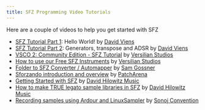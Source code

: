 ```yaml
---
title: SFZ Programming Video Tutorials
---
```

Here are a couple of videos to help you get started with SFZ

- [SFZ Tutorial Part 1][1]: Hello World! by [David Viens][a]
- [SFZ Tutorial Part 2][2]: Generators, transpose and ADSR by [David Viens][a]
- [VSCO 2: Community Edition - SFZ Tutorial][3] by [Versilian Studios][b]
- [How to use our Free SFZ Instruments][4] by [Versilian Studios][b]
- [Folder to SFZ Converter / Automapper][5] by [Sam Gossner][c]
- [Sforzando introduction and overview][6] by [PatchArena][d]
- [Getting Started with SFZ][7] by [David Hilowitz Music][e]
- [How to make TRUE legato sample libraries in SFZ][9] by [David Hilowitz Music][e]
- [Recording samples using Ardour and LinuxSampler][8] by [Sonoj Convention][f]


[1]: https://youtu.be/bTFs524KrGc
[2]: https://youtu.be/iWIRegt32o0
[3]: https://youtu.be/-H5G72wm0s0
[4]: https://youtu.be/VomafctByTs
[5]: https://www.youtube.com/playlist?list=PLLdL4zn_x-4idW37c4wJ1S9n6VobRhGB4
[6]: https://youtu.be/O62kISpCN9Y
[7]: https://youtu.be/gmTmy6Byx6g
[8]: https://media.ccc.de/v/sonoj2019-1904-recording-samples#t=1469
[9]: https://youtu.be/j9OfaBw4n0c

[a]: https://www.youtube.com/channel/UCpTtSrRlp5wdTR3ngzs731w
[b]: https://www.youtube.com/channel/UCknu0fv59liI8a2_E3Jp9fA
[c]: https://www.youtube.com/channel/UCQpVDD813WYT2eOFvTqjgZw
[d]: https://www.youtube.com/channel/UCyOG7WKLHTZ8otfJ60ZY62Q
[e]: https://www.youtube.com/channel/UCCoAJ5JYKYTMubpTIsWi70w
[f]: https://www.sonoj.org/archive/
